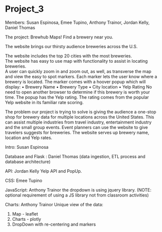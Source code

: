 # Project_3
Members: Susan Espinosa, Emee Tupino, Anthony Trainor, Jordan Kelly, Daniel Thomas

The project: Brewhub Maps!  Find a brewery near you.

The website brings our thirsty audience breweries across the U.S. 

The website includes the top 20 cities with the most breweries.  
The website has easy to use map with functionality to assist in locating breweries.  
A user can quickly zoom in and zoom out, as well, as transverse the map and view the easy to spot markers.  Each marker lets the user know where a brewery is located. 
The marker comes with a hoover popup which will display:
•	Brewery Name
•	Brewery Type 
•	City location
•	Yelp Rating 
No need to open another browser to determine if this brewery is worth your time.  The popup has the Yelp rating.  The rating comes from the popular Yelp website in its familiar rate scoring. 


The problem our project is trying to solve is giving the audience a one-stop shop for brewery data for multiple locations across the United States. This can assist multiple industries from travel industry, entertainment industry and the small group events. Event planners can use the website to give travelers suggests for breweries. The website serves up brewery name, location and Yelp rates.  

Intro: Susan Espinosa

Database and Flask : Daniel Thomas (data ingestion, ETL process and database architecture) 

API: Jordan Kelly Yelp API and PopUp.

CSS: Emee Tupino 

JavaScript: Anthony Trainor
  the dropdown is using jquery library. (NOTE: optional requirement of using a JS library not from classroom activities)

Charts: Anthony Trainor
Unique view of the data:
  1. Map - leaflet
  2. Charts - plotly 
  3. DropDown with re-centering and markers

